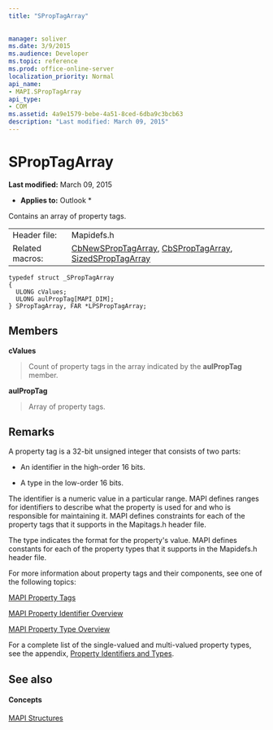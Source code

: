 ```yaml
---
title: "SPropTagArray"
 
 
manager: soliver
ms.date: 3/9/2015
ms.audience: Developer
ms.topic: reference
ms.prod: office-online-server
localization_priority: Normal
api_name:
- MAPI.SPropTagArray
api_type:
- COM
ms.assetid: 4a9e1579-bebe-4a51-8ced-6dba9c3bcb63
description: "Last modified: March 09, 2015"
---
```


# SPropTagArray

 **Last modified:** March 09, 2015 
  
 * **Applies to:** Outlook * 
  
Contains an array of property tags. 
  
|||
|:-----|:-----|
|Header file:  <br/> |Mapidefs.h  <br/> |
|Related macros:  <br/> |[CbNewSPropTagArray](cbnewsproptagarray.md), [CbSPropTagArray](cbsproptagarray.md), [SizedSPropTagArray](sizedsproptagarray.md) <br/> |
   
```
typedef struct _SPropTagArray
{
  ULONG cValues;
  ULONG aulPropTag[MAPI_DIM];
} SPropTagArray, FAR *LPSPropTagArray;

```

## Members

 **cValues**
  
> Count of property tags in the array indicated by the **aulPropTag** member. 
    
 **aulPropTag**
  
> Array of property tags.
    
## Remarks

A property tag is a 32-bit unsigned integer that consists of two parts: 
  
- An identifier in the high-order 16 bits.
    
- A type in the low-order 16 bits.
    
The identifier is a numeric value in a particular range. MAPI defines ranges for identifiers to describe what the property is used for and who is responsible for maintaining it. MAPI defines constraints for each of the property tags that it supports in the Mapitags.h header file.
  
The type indicates the format for the property's value. MAPI defines constants for each of the property types that it supports in the Mapidefs.h header file. 
  
For more information about property tags and their components, see one of the following topics: 
  
[MAPI Property Tags](mapi-property-tags.md)
  
[MAPI Property Identifier Overview](mapi-property-identifier-overview.md)
  
[MAPI Property Type Overview](mapi-property-type-overview.md)
  
For a complete list of the single-valued and multi-valued property types, see the appendix, [Property Identifiers and Types](property-identifiers-and-types.md). 
  
## See also

#### Concepts

[MAPI Structures](mapi-structures.md)

